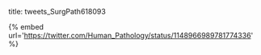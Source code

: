 title: tweets_SurgPath618093

{% embed url='https://twitter.com/Human_Pathology/status/1148966989781774336' %}
